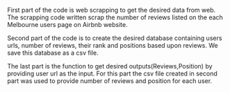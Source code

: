 First part of the code is web scrapping to get the desired data from web. The scrapping code written scrap the number of reviews listed on the each Melbourne users page on Airbnb website.

Second part of the code is to create the desired database containing users urls, number of reviews, their rank and positions based upon reviews. We save this database as a csv file.

The last part is the function to get desired outputs(Reviews,Position) by providing user url as the input. For this part the csv file created in second part was used to provide number of reviews and position for each user.
